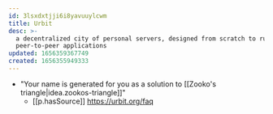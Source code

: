 ```yaml
---
id: 3lsxdxtjji6i8yavuuylcwm
title: Urbit
desc: >-
  a decentralized city of personal servers, designed from scratch to run
  peer-to-peer applications
updated: 1656359367749
created: 1656355949333
---
```


- "Your name is generated for you as a solution to [[Zooko's triangle|idea.zookos-triangle]]"
  - [[p.hasSource]] https://urbit.org/faq